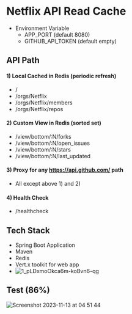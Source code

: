 # Netflix API Read Cache
* Environment Variable
  * APP_PORT (default 8080)
  * GITHUB_API_TOKEN (default empty)


## API Path
#### 1) Local Cached in Redis (periodic refresh)
   * /
   * /orgs/Netflix
   * /orgs/Netflix/members
   * /orgs/Netflix/repos
#### 2) Custom View in Redis (sorted set)
   * /view/bottom/:N/forks
   * /view/bottom/:N/open_issues
   * /view/bottom/:N/stars
   * /view/bottom/:N/last_updated
#### 3) Proxy for any https://api.github.com/ path
   * All except above 1) and 2)
#### 4) Health Check
   * /healthcheck


## Tech Stack
* Spring Boot Application
* Maven
* Redis 
* Vert.x toolkit for web app
 * ![1_pLDxmoOkca6m-koBvn6-qg](https://github.com/mohitmahi/Netflix/assets/37902584/b5740693-653b-4044-9ecd-66c543df3d8a)

## Test (86%)
![Screenshot 2023-11-13 at 04 51 44](https://github.com/mohitmahi/Netflix/assets/37902584/78d3002b-dfe2-40d7-8282-c4975473957f)
